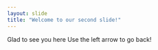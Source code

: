 ```yaml
---
layout: slide
title: "Welcome to our second slide!"
---
```

Glad to see you here
Use the left arrow to go back!
